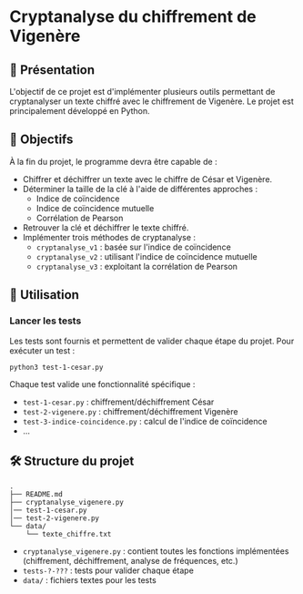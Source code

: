 # Cryptanalyse du chiffrement de Vigenère

## 📜 Présentation
L'objectif de ce projet est d'implémenter plusieurs outils permettant de cryptanalyser un texte chiffré avec le chiffrement de Vigenère. Le projet est principalement développé en Python.

## 📌 Objectifs

À la fin du projet, le programme devra être capable de :

- Chiffrer et déchiffrer un texte avec le chiffre de César et Vigenère.
- Déterminer la taille de la clé à l'aide de différentes approches :
  - Indice de coïncidence
  - Indice de coïncidence mutuelle
  - Corrélation de Pearson
- Retrouver la clé et déchiffrer le texte chiffré.
- Implémenter trois méthodes de cryptanalyse :
  - `cryptanalyse_v1` : basée sur l'indice de coïncidence
  - `cryptanalyse_v2` : utilisant l'indice de coïncidence mutuelle
  - `cryptanalyse_v3` : exploitant la corrélation de Pearson

## 🚀 Utilisation

### Lancer les tests
Les tests sont fournis et permettent de valider chaque étape du projet. 
Pour exécuter un test :
```bash
python3 test-1-cesar.py
```

Chaque test valide une fonctionnalité spécifique :

- `test-1-cesar.py` : chiffrement/déchiffrement César
- `test-2-vigenere.py` : chiffrement/déchiffrement Vigenère
- `test-3-indice-coincidence.py` : calcul de l'indice de coïncidence
- ...

## 🛠️ Structure du projet

```
.
├── README.md
├── cryptanalyse_vigenere.py
│── test-1-cesar.py
│── test-2-vigenere.py
└── data/
    └── texte_chiffre.txt
```

- `cryptanalyse_vigenere.py` : contient toutes les fonctions implémentées (chiffrement, déchiffrement, analyse de fréquences, etc.)
- `tests-?-???` : tests pour valider chaque étape
- `data/` : fichiers textes pour les tests
